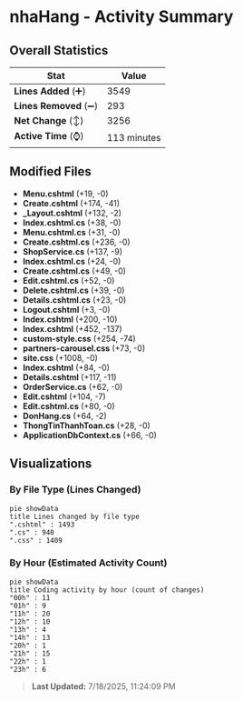 # nhaHang - Activity Summary 

## Overall Statistics

| Stat                   | Value                                                             |
| ---------------------- | ----------------------------------------------------------------- |
| **Lines Added** (➕)   | 3549                                          |
| **Lines Removed** (➖) | 293                                        |
| **Net Change** (↕)    | 3256                |
| **Active Time** (⌚)   | 113 minutes |


## Modified Files
- **Menu.cshtml** (+19, -0)
- **Create.cshtml** (+174, -41)
- **_Layout.cshtml** (+132, -2)
- **Index.cshtml.cs** (+38, -0)
- **Menu.cshtml.cs** (+31, -0)
- **Create.cshtml.cs** (+236, -0)
- **ShopService.cs** (+137, -9)
- **Index.cshtml.cs** (+24, -0)
- **Create.cshtml.cs** (+49, -0)
- **Edit.cshtml.cs** (+52, -0)
- **Delete.cshtml.cs** (+39, -0)
- **Details.cshtml.cs** (+23, -0)
- **Logout.cshtml** (+3, -0)
- **Index.cshtml** (+200, -10)
- **Index.cshtml** (+452, -137)
- **custom-style.css** (+254, -74)
- **partners-carousel.css** (+73, -0)
- **site.css** (+1008, -0)
- **Index.cshtml** (+84, -0)
- **Details.cshtml** (+117, -11)
- **OrderService.cs** (+62, -0)
- **Edit.cshtml** (+104, -7)
- **Edit.cshtml.cs** (+80, -0)
- **DonHang.cs** (+64, -2)
- **ThongTinThanhToan.cs** (+28, -0)
- **ApplicationDbContext.cs** (+66, -0)

## Visualizations

### By File Type (Lines Changed)

```mermaid
pie showData
title Lines changed by file type
".cshtml" : 1493
".cs" : 940
".css" : 1409
```

### By Hour (Estimated Activity Count)

```mermaid
pie showData
title Coding activity by hour (count of changes)
"00h" : 11
"01h" : 9
"11h" : 20
"12h" : 10
"13h" : 4
"14h" : 13
"20h" : 1
"21h" : 15
"22h" : 1
"23h" : 6
```


> **Last Updated:** 7/18/2025, 11:24:09 PM